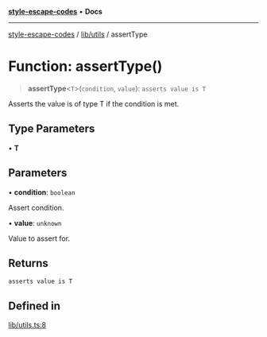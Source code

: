 [**style-escape-codes**](../../../README.md) • **Docs**

***

[style-escape-codes](../../../modules.md) / [lib/utils](../README.md) / assertType

# Function: assertType()

> **assertType**\<`T`\>(`condition`, `value`): `asserts value is T`

Asserts the value is of type T if the condition is met.

## Type Parameters

• **T**

## Parameters

• **condition**: `boolean`

Assert condition.

• **value**: `unknown`

Value to assert for.

## Returns

`asserts value is T`

## Defined in

[lib/utils.ts:8](https://github.com/mastermind-0xff/style-escape-codes/blob/d24be47348dc917721cee407992c80d82d402371/src/lib/utils.ts#L8)
